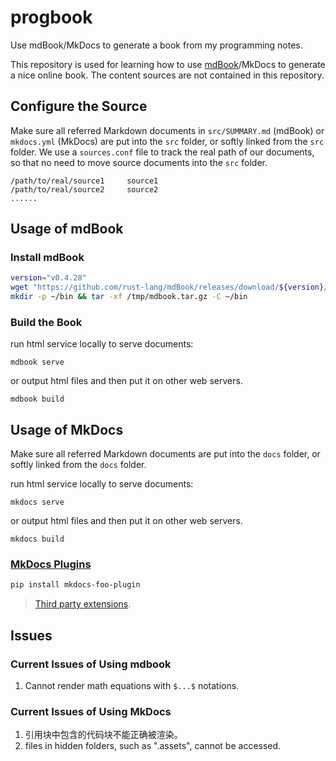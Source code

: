 # progbook

Use mdBook/MkDocs to generate a book from my programming notes.

This repository is used for learning how to use [mdBook](https://github.com/rust-lang/mdBook)/MkDocs to generate a nice online book.
The content sources are not contained in this repository.

## Configure the Source

Make sure all referred Markdown documents in `src/SUMMARY.md` (mdBook) or `mkdocs.yml` (MkDocs) are put into the `src` folder, or softly linked from the `src` folder.
We use a `sources.conf` file to track the real path of our documents, so that no need to move source documents into the `src` folder.

```
/path/to/real/source1     source1
/path/to/real/source2     source2
......
```

## Usage of mdBook

### Install mdBook

```bash
version="v0.4.28"
wget "https://github.com/rust-lang/mdBook/releases/download/${version}/mdbook-${version}-x86_64-unknown-linux-gnu.tar.gz" --continue -O /tmp/mdbook.tar.gz
mkdir -p ~/bin && tar -xf /tmp/mdbook.tar.gz -C ~/bin
```

### Build the Book

run html service locally to serve documents:

```shell
mdbook serve
```

or output html files and then put it on other web servers.

```shell
mdbook build
```

## Usage of MkDocs

Make sure all referred Markdown documents are put into the `docs` folder, or softly linked from the `docs` folder.

run html service locally to serve documents:

```shell
mkdocs serve
```

or output html files and then put it on other web servers.

```shell
mkdocs build
```

### [MkDocs Plugins](https://github.com/mkdocs/mkdocs/wiki/MkDocs-Plugins#navigation--page-building)

```bash
pip install mkdocs-foo-plugin
```

> [Third party extensions](https://github.com/Python-Markdown/markdown/wiki/Third-Party-Extensions).

## Issues

### Current Issues of Using mdbook

1. Cannot render math equations with `$...$` notations.

### Current Issues of Using MkDocs

1. 引用块中包含的代码块不能正确被渲染。
2. files in hidden folders, such as ".assets", cannot be accessed.
